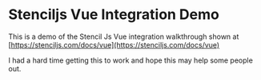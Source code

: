 # Stenciljs Vue Integration Demo

This is a demo of the Stencil Js Vue integration walkthrough shown at [https://stenciljs.com/docs/vue](https://stenciljs.com/docs/vue)

I had a hard time getting this to work and hope this may help some people out.
